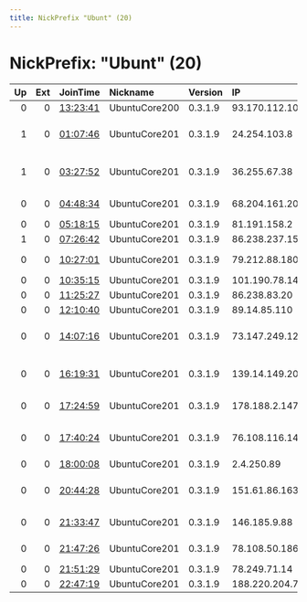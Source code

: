 ```yaml
---
title: NickPrefix "Ubunt" (20)
---
```


# NickPrefix: "Ubunt" (20)

|   Up |   Ext | JoinTime                                                                                            | Nickname      | Version   | IP             | AS                                    | CC   |   ORp |   Dirp | OS    | Contact   |   eFamMembers |
|-----:|------:|:----------------------------------------------------------------------------------------------------|:--------------|:----------|:---------------|:--------------------------------------|:-----|------:|-------:|:------|:----------|--------------:|
|    0 |     0 | [13:23:41](https://metrics.torproject.org/rs.html#details/5B46DD7D638495716006B2F47F5BE63653144A47) | UbuntuCore200 | 0.3.1.9   | 93.170.112.106 | Freedom LLC                           | ru   | 36653 |      0 | Linux | None      |             1 |
|    1 |     0 | [01:07:46](https://metrics.torproject.org/rs.html#details/1423133C01CD18D68B76CD094F3615AE963D8896) | UbuntuCore201 | 0.3.1.9   | 24.254.103.8   | Cox Communications Inc.               | us   | 40915 |      0 | Linux | None      |             1 |
|    1 |     0 | [03:27:52](https://metrics.torproject.org/rs.html#details/A94B692F125A0B3B393860712EB223B42FDEF0FD) | UbuntuCore201 | 0.3.1.9   | 36.255.67.38   | Foxtel Telecommunications Pvt. Ltd.   | in   | 34863 |      0 | Linux | None      |             1 |
|    0 |     0 | [04:48:34](https://metrics.torproject.org/rs.html#details/9D2B9F16606994DCB860D4601589AA8FABCC5318) | UbuntuCore201 | 0.3.1.9   | 68.204.161.205 | BRIGHT HOUSE NETWORKS, LLC            | us   | 41239 |      0 | Linux | None      |             1 |
|    0 |     0 | [05:18:15](https://metrics.torproject.org/rs.html#details/DE1E1A280A22277A19B678388D4FB3581759A6B4) | UbuntuCore201 | 0.3.1.9   | 81.191.158.2   | Broadnet AS                           | no   | 35791 |      0 | Linux | None      |             1 |
|    1 |     0 | [07:26:42](https://metrics.torproject.org/rs.html#details/B84BF6F47E109685B8938D9E3632BE00EEE7C7A8) | UbuntuCore201 | 0.3.1.9   | 86.238.237.150 | Orange                                | fr   | 46848 |      0 | Linux | None      |             1 |
|    0 |     0 | [10:27:01](https://metrics.torproject.org/rs.html#details/77B3F0FF4C4E5797B8A41BDEE420C6F46267CE5A) | UbuntuCore201 | 0.3.1.9   | 79.212.88.180  | Deutsche Telekom AG                   | de   | 33405 |      0 | Linux | None      |             1 |
|    0 |     0 | [10:35:15](https://metrics.torproject.org/rs.html#details/9299DEED50089A7A50C2E327557733032677F455) | UbuntuCore201 | 0.3.1.9   | 101.190.78.142 | Telstra Pty Ltd                       | au   | 46411 |      0 | Linux | None      |             1 |
|    0 |     0 | [11:25:27](https://metrics.torproject.org/rs.html#details/95192162ACA8A67134FB087C0164EBDDD34CEB18) | UbuntuCore201 | 0.3.1.9   | 86.238.83.20   | Orange                                | fr   | 33662 |      0 | Linux | None      |             1 |
|    0 |     0 | [12:10:40](https://metrics.torproject.org/rs.html#details/6E8E3F4B3B464D80C7CE1832D19BAC582A138E48) | UbuntuCore201 | 0.3.1.9   | 89.14.85.110   | Telefonica Germany                    | de   | 40285 |      0 | Linux | None      |             1 |
|    0 |     0 | [14:07:16](https://metrics.torproject.org/rs.html#details/9FEA6677678B7CC2B19AA2E847F15F5A0C466D3A) | UbuntuCore201 | 0.3.1.9   | 73.147.249.122 | Comcast Cable Communications, LLC     | us   | 43593 |      0 | Linux | None      |             1 |
|    0 |     0 | [16:19:31](https://metrics.torproject.org/rs.html#details/5B1040D69053129D169427AAC95EC69274F025B8) | UbuntuCore201 | 0.3.1.9   | 139.14.149.208 | Johannes Gutenberg-Universitaet Mainz | de   | 41256 |      0 | Linux | None      |             1 |
|    0 |     0 | [17:24:59](https://metrics.torproject.org/rs.html#details/1DA23D56E8A04F34C93824553A4DC04B5D02408E) | UbuntuCore201 | 0.3.1.9   | 178.188.2.147  | A1 Telekom Austria AG                 | at   | 45277 |      0 | Linux | None      |             1 |
|    0 |     0 | [17:40:24](https://metrics.torproject.org/rs.html#details/D5AA3769BEF5B359539709B87231C7E0C77EB567) | UbuntuCore201 | 0.3.1.9   | 76.108.116.145 | Comcast Cable Communications, LLC     | us   | 41959 |      0 | Linux | None      |             1 |
|    0 |     0 | [18:00:08](https://metrics.torproject.org/rs.html#details/575A23AC72D8844BDB1084DABE56DDA5E58E1F24) | UbuntuCore201 | 0.3.1.9   | 2.4.250.89     | Orange                                | fr   | 33553 |      0 | Linux | None      |             1 |
|    0 |     0 | [20:44:28](https://metrics.torproject.org/rs.html#details/3DC09F31B30BDF8658DA20AC79D5B59727FFABEA) | UbuntuCore201 | 0.3.1.9   | 151.61.86.163  | Wind Telecomunicazioni SpA            | it   | 34003 |      0 | Linux | None      |             1 |
|    0 |     0 | [21:33:47](https://metrics.torproject.org/rs.html#details/A596D052F7086BC34A4E0B9AF9AD8F373FADA5F5) | UbuntuCore201 | 0.3.1.9   | 146.185.9.88   | IP-Only Networks AB                   | se   | 38893 |      0 | Linux | None      |             1 |
|    0 |     0 | [21:47:26](https://metrics.torproject.org/rs.html#details/B90C6A6E34A0DED7299FE1B576AAE2ACDA80C5D9) | UbuntuCore201 | 0.3.1.9   | 78.108.50.186  | IP-Only Networks AB                   | se   | 36971 |      0 | Linux | None      |             1 |
|    0 |     0 | [21:51:29](https://metrics.torproject.org/rs.html#details/DB613B5ACDBFA09C57F34590529A193C138FD23E) | UbuntuCore201 | 0.3.1.9   | 78.249.71.14   | Free SAS                              | fr   | 46533 |      0 | Linux | None      |             1 |
|    0 |     0 | [22:47:19](https://metrics.torproject.org/rs.html#details/C288235088747BBD8844DC482953EE8397ABC1C8) | UbuntuCore201 | 0.3.1.9   | 188.220.204.75 | Sky UK Limited                        | gb   | 34251 |      0 | Linux | None      |             1 |
